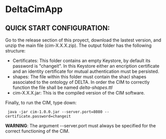 # DeltaCimApp

## QUICK START CONFIGURATION:

Go to the release section of this proyect, download the lastest version, and unzip the main file (cim-X.X.X.zip). The output folder has the following structure:

* Certificates: This folder contains an empty Keystore, by default its password is "changeit". In this Keystore either an encription certificate and an identity certificate for mutual authentication must be persisted.
* shapes: The file within this folder must contain the shacl shapes associated to the ontology of DELTA. In order the CIM to correctly function the file shall be named *delta-shapes.ttl*
* cim-X.X.X.jar: This is the compiled version of the CIM software.

Finally, to run the CIM, type down:

```` java -jar cim-1.0.0.jar --server.port=8080 --certificate.password=changeit````

**WARNING**: The argument --server.port must always be specified for the correct functioning of the CIM.


